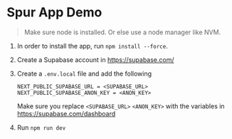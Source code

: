 # Spur App Demo

> Make sure node is installed. Or else use a node manager like NVM.

1. In order to install the app, run `npm install --force`.
2. Create a Supabase account in https://supabase.com/
3. Create a `.env.local` file and add the following

   ```
   NEXT_PUBLIC_SUPABASE_URL = <SUPABASE_URL>
   NEXT_PUBLIC_SUPABASE_ANON_KEY = <ANON_KEY>
   ```

   Make sure you replace `<SUPABASE_URL>` `<ANON_KEY>` with the variables in https://supabase.com/dashboard

4. Run `npm run dev`
